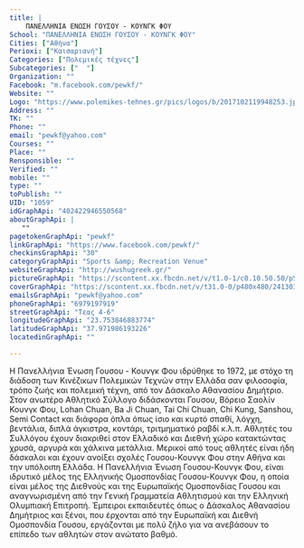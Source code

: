 ```yaml
---
title: |
    ΠΑΝΕΛΛΗΝΙΑ ΕΝΩΣΗ ΓΟΥΣΟΥ - ΚΟΥΝΓΚ ΦΟΥ
School: "ΠΑΝΕΛΛΗΝΙΑ ΕΝΩΣΗ ΓΟΥΣΟΥ - ΚΟΥΝΓΚ ΦΟΥ"
Cities: ["Αθήνα"]
Perioxi: ["Καισαριανή"]
Categories: ["Πολεμικές τέχνες"]
Subcategories: ["  "]
Organization: ""
Facebook: "m.facebook.com/pewkf/"
Website: ""
Logo: "https://www.polemikes-tehnes.gr/pics/logos/b/2017102119948253.jpg"
Address: ""
TK: ""
Phone: ""
email: "pewkf@yahoo.com"
Courses: ""
Place: ""
Rensponsible: ""
Verified: ""
mobile: ""
type: ""
toPublish: ""
UID: "1059"
idGraphApi: "402422946550568"
aboutGraphApi: | 
   ""
pagetokenGraphApi: "pewkf"
linkGraphApi: "https://www.facebook.com/pewkf/"
checkinsGraphApi: "30"
categoryGraphApi: "Sports &amp; Recreation Venue"
websiteGraphApi: "http://wushugreek.gr/"
pictureGraphApi: "https://scontent.xx.fbcdn.net/v/t1.0-1/c0.10.50.50/p50x50/1376335_402428809883315_1574001543_n.jpg?oh=c466717d47067bb39d1bfdfa22ea93a1&amp;oe=5B0A59FF"
coverGraphApi: "https://scontent.xx.fbcdn.net/v/t31.0-0/p480x480/24130307_1510390082420510_945189986987518270_o.jpg?oh=51ec3ed120c4a050884f50bef14c836d&amp;oe=5B46B002"
emailsGraphApi: "pewkf@yahoo.com"
phoneGraphApi: "6979197919"
streetGraphApi: "Τεας 4-6"
longitudeGraphApi: "23.753846883774"
latitudeGraphApi: "37.971986193226"
locatedinGraphApi: ""

---
```


Η Πανελλήνια Ένωση Γουσου - Κουνγκ Φου ιδρύθηκε το 1972, με στόχο τη διάδοση των Κινέζικων Πολεμικών Τεχνών στην Ελλάδα σαν φιλοσοφία, τρόπο ζωής και πολεμική τέχνη, από τον Δάσκαλο Αθανασίου Δημήτριο. Στον ανωτέρο Αθλητικό Σύλλογο διδάσκονται Γουσου, Βόρειο Σαολίν Κουνγκ Φου, Lohan Chuan, Ba Ji Chuan, Tai Chi Chuan, Chi Kung, Sanshou, Semi Contact και διάφορα όπλα όπως ίσιο και κυρτό σπαθί, λόγχη, βεντάλια, διπλά άγκιστρα, κοντάρι, τριτμηματικό ραβδί κ.λ.π. Αθλητές του Συλλόγου έχουν διακριθεί στον Ελλαδικό και Διεθνή χώρο κατακτώντας χρυσά, αργυρά και χάλκινα μετάλλια. Μερικοί από τους αθλητές είναι ήδη δάσκαλοι και έχουν ανοίξει σχολές Γουσου-Κουνγκ Φου στην Αθήνα και την υπόλοιπη Ελλάδα. Η Πανελλήνια Ένωση Γουσου-Κουνγκ Φου, είναι ιδρυτικό μέλος της Ελληνικής Ομοσπονδίας Γουσου-Κουνγκ Φου, η οποία είναι μέλος της Διεθνούς και της Ευρωπαϊκής Ομοσπονδίας Γουσου και αναγνωρισμένη από την Γενική Γραμματεία Αθλητισμού και την Ελληνική Ολυμπιακή Επιτροπή. Έμπειροι εκπαιδευτές όπως ο Δάσκαλος Αθανασίου Δημήτριος και ξένοι, που έρχονται από την Ευρωπαϊκή και Διεθνή Ομοσπονδία Γουσου, εργάζονται με πολύ ζήλο για να ανεβάσουν το επίπεδο των αθλητών στον ανώτατο βαθμό.

